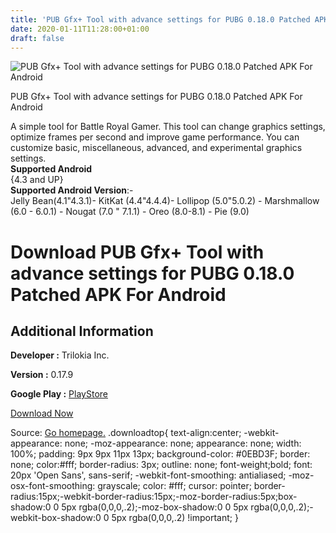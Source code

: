 ```yaml
---
title: 'PUB Gfx+ Tool with advance settings for PUBG 0.18.0 Patched APK For Android'
date: 2020-01-11T11:28:00+01:00
draft: false
---
```


![PUB Gfx+ Tool with advance settings for PUBG 0.18.0 Patched APK For Android](https://i0.wp.com/apkhome.net/wp-content/uploads/2020/01/PUB-Gfx-Tool-with-advance-settings-for-PUBG-0.18.0-Patched.png "PUB Gfx+ Tool with advance settings for PUBG 0.18.0 Patched APK For Android")

  

PUB Gfx+ Tool with advance settings for PUBG 0.18.0 Patched APK For Android

A simple tool for Battle Royal Gamer. This tool can change graphics settings, optimize frames per second and improve game performance. You can customize basic, miscellaneous, advanced, and experimental graphics settings.  
**Supported Android**  
{4.3 and UP}  
**Supported Android Version**:-  
Jelly Bean(4.1"4.3.1)- KitKat (4.4"4.4.4)- Lollipop (5.0"5.0.2) - Marshmallow (6.0 - 6.0.1) - Nougat (7.0 " 7.1.1) - Oreo (8.0-8.1) - Pie (9.0)

Download PUB Gfx+ Tool with advance settings for PUBG 0.18.0 Patched APK For Android
====================================================================================

Additional Information
----------------------

**Developer :** Trilokia Inc.

**Version :** 0.17.9

**Google Play :** [PlayStore](https://play.google.com/store/apps/details?id=inc.trilokia.pubgfxtool)

  

[Download Now](https://store4app.co/post/pub-gfx-tool-with-advance-settings-for-pubg-0-18-0-patched-apk-for-android_1578729676)

  
Source: [Go homepage.](https://store4app.co/post/pub-gfx-tool-with-advance-settings-for-pubg-0-18-0-patched-apk-for-android_1578729676) .downloadtop{ text-align:center; -webkit-appearance: none; -moz-appearance: none; appearance: none; width: 100%; padding: 9px 9px 11px 13px; background-color: #0EBD3F; border: none; color:#fff; border-radius: 3px; outline: none; font-weight;bold; font: 20px 'Open Sans', sans-serif; -webkit-font-smoothing: antialiased; -moz-osx-font-smoothing: grayscale; color: #fff; cursor: pointer; border-radius:15px;-webkit-border-radius:15px;-moz-border-radius:5px;box-shadow:0 0 5px rgba(0,0,0,.2);-moz-box-shadow:0 0 5px rgba(0,0,0,.2);-webkit-box-shadow:0 0 5px rgba(0,0,0,.2) !important; }
